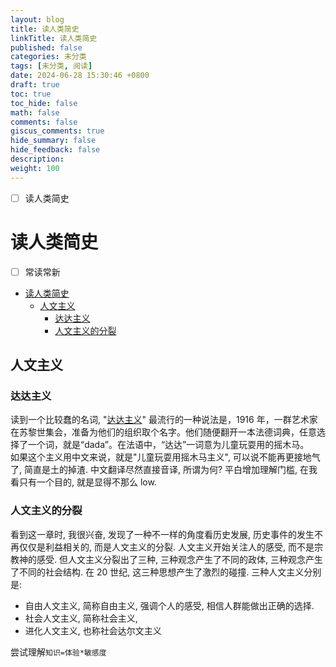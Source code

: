 ```yaml
---
layout: blog
title: 读人类简史
linkTitle: 读人类简史
published: false
categories: 未分类
tags: [未分类, 阅读]
date: 2024-06-28 15:30:46 +0800
draft: true
toc: true
toc_hide: false
math: false
comments: false
giscus_comments: true
hide_summary: false
hide_feedback: false
description: 
weight: 100
---
```


- [ ] 读人类简史

# 读人类简史

- [ ] 常读常新

<!-- @import "[TOC]" {cmd="toc" depthFrom=1 depthTo=6 orderedList=false} -->

<!-- code_chunk_output -->

- [读人类简史](#读人类简史)
  - [人文主义](#人文主义)
    - [达达主义](#达达主义)
    - [人文主义的分裂](#人文主义的分裂)

<!-- /code_chunk_output -->

## 人文主义

### 达达主义

读到一个比较蠢的名词, "[达达主义](https://zh.wikipedia.org/zh-hans/%E8%BE%BE%E8%BE%BE%E4%B8%BB%E4%B9%89)"
最流行的一种说法是，1916 年，一群艺术家在苏黎世集会，准备为他们的组织取个名字。他们随便翻开一本法德词典，任意选择了一个词，就是“dada”。在法语中，“达达”一词意为儿童玩耍用的摇木马。  
如果这个主义用中文来说，就是"儿童玩耍用摇木马主义", 可以说不能再更接地气了, 简直是土的掉渣. 中文翻译尽然直接音译, 所谓为何? 平白增加理解门槛, 在我看只有一个目的, 就是显得不那么 low.

### 人文主义的分裂

看到这一章时, 我很兴奋, 发现了一种不一样的角度看历史发展, 历史事件的发生不再仅仅是利益相关的, 而是人文主义的分裂.
人文主义开始关注人的感受, 而不是宗教神的感受. 但人文主义分裂出了三种, 三种观念产生了不同的政体, 三种观念产生了不同的社会结构. 在 20 世纪, 这三种思想产生了激烈的碰撞.
三种人文主义分别是:

- 自由人文主义, 简称自由主义, 强调个人的感受, 相信人群能做出正确的选择.
- 社会人文主义, 简称社会主义,
- 进化人文主义, 也称社会达尔文主义

尝试理解`知识=体验*敏感度`
